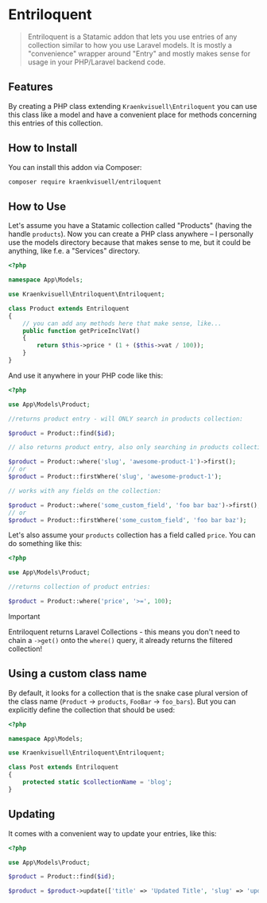 # Entriloquent

> Entriloquent is a Statamic addon that lets you use entries of any collection similar to how you use Laravel models. It is mostly a "convenience" wrapper around "Entry" and mostly makes sense for usage in your PHP/Laravel backend code.

## Features

By creating a PHP class extending `Kraenkvisuell\Entriloquent` you can use this class like a model and have a convenient place for methods concerning this entries of this collection.

## How to Install

You can install this addon via Composer:

``` bash
composer require kraenkvisuell/entriloquent
```

## How to Use

Let's assume you have a Statamic collection called "Products" (having the handle `products`). Now you can create a PHP class anywhere – I personally use the models directory because that makes sense to me, but it could be anything, like f.e. a "Services" directory.

```php
<?php

namespace App\Models;

use Kraenkvisuell\Entriloquent\Entriloquent;

class Product extends Entriloquent
{
    // you can add any methods here that make sense, like...
    public function getPriceInclVat()
    {
        return $this->price * (1 + ($this->vat / 100));
    }
}

```

And use it anywhere in your PHP code like this:

```php
<?php

use App\Models\Product;

//returns product entry - will ONLY search in products collection:

$product = Product::find($id);

// also returns product entry, also only searching in products collection:

$product = Product::where('slug', 'awesome-product-1')->first();
// or
$product = Product::firstWhere('slug', 'awesome-product-1');

// works with any fields on the collection:

$product = Product::where('some_custom_field', 'foo bar baz')->first();
// or
$product = Product::firstWhere('some_custom_field', 'foo bar baz');
```

Let's also assume your `products` collection has a field called `price`. You can do something like this:

```php
<?php

use App\Models\Product;

//returns collection of product entries:

$product = Product::where('price', '>=', 100);

```

> [!IMPORTANT]  
> Entriloquent returns Laravel Collections - this means you don't need to chain a `->get()` onto the `where()` query, it already returns the filtered collection!

## Using a custom class name

By default, it looks for a collection that is the snake case plural version of the class name (`Product` -> `products`, `FooBar` -> `foo_bars`). But you can explicitly define the collection that should be used:



```php
<?php

namespace App\Models;

use Kraenkvisuell\Entriloquent\Entriloquent;

class Post extends Entriloquent
{
    protected static $collectionName = 'blog';
}

```

## Updating

It comes with a convenient way to update your entries, like this:

```php
<?php

use App\Models\Product;

$product = Product::find($id);

$product = $product->update(['title' => 'Updated Title', 'slug' => 'updated-slug']);

```


